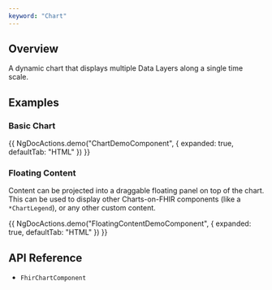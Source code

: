 ```yaml
---
keyword: "Chart"
---
```


## Overview

A dynamic chart that displays multiple Data Layers along a single time scale.

## Examples

### Basic Chart

{{ NgDocActions.demo("ChartDemoComponent", { expanded: true, defaultTab: "HTML" }) }}

### Floating Content

Content can be projected into a draggable floating panel on top of the chart. This can be used to display other Charts-on-FHIR components (like a `*ChartLegend`), or any other custom content.

{{ NgDocActions.demo("FloatingContentDemoComponent", { expanded: true, defaultTab: "HTML" }) }}

## API Reference

- `FhirChartComponent`
